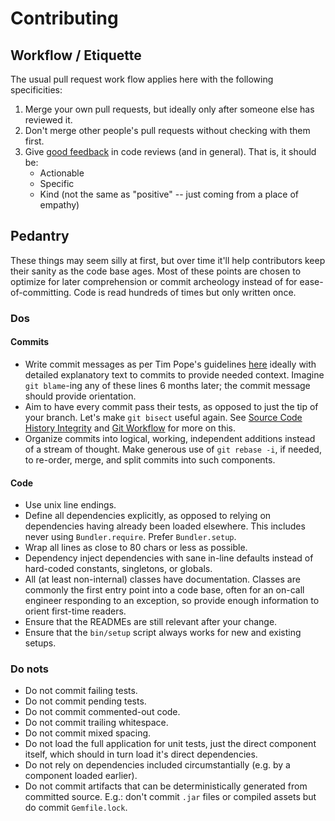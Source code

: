 # Contributing

## Workflow / Etiquette

The usual pull request work flow applies here with the following specificities:

1. Merge your own pull requests, but ideally only after someone else has
   reviewed it.
1. Don't merge other people's pull requests without checking with them first.
1. Give [good feedback][good-feedback] in code reviews (and in general). That
   is, it should be:
   * Actionable
   * Specific
   * Kind (not the same as "positive" -- just coming from a place of empathy)

## Pedantry

These things may seem silly at first, but over time it'll help contributors keep
their sanity as the code base ages. Most of these points are chosen to optimize
for later comprehension or commit archeology instead of for ease-of-committing.
Code is read hundreds of times but only written once.

### Dos

#### Commits

* Write commit messages as per Tim Pope's guidelines [here][commit-messages] ideally
  with detailed explanatory text to commits to provide needed context. Imagine
  `git blame`-ing any of these lines 6 months later; the commit message should
  provide orientation.
* Aim to have every commit pass their tests, as opposed to just the tip of your branch.
  Let's make `git bisect` useful again. See [Source Code History
  Integrity][code-history] and [Git Workflow][git-workflow] for more on this.
* Organize commits into logical, working, independent additions instead of a
  stream of thought. Make generous use of `git rebase -i`, if needed, to
  re-order, merge, and split commits into such components.

#### Code

* Use unix line endings.
* Define all dependencies explicitly, as opposed to relying on dependencies
  having already been loaded elsewhere. This includes never using `Bundler.require`.
  Prefer `Bundler.setup`.
* Wrap all lines as close to 80 chars or less as possible.
* Dependency inject dependencies with sane in-line defaults instead of
  hard-coded constants, singletons, or globals.
* All (at least non-internal) classes have documentation. Classes are commonly
  the first entry point into a code base, often for an on-call engineer
  responding to an exception, so provide enough information to orient
  first-time readers.
* Ensure that the READMEs are still relevant after your change.
* Ensure that the `bin/setup` script always works for new and existing setups.

### Do nots

* Do not commit failing tests.
* Do not commit pending tests.
* Do not commit commented-out code.
* Do not commit trailing whitespace.
* Do not commit mixed spacing.
* Do not load the full application for unit tests, just the direct component
  itself, which should in turn load it's direct dependencies.
* Do not rely on dependencies included circumstantially (e.g. by a component
  loaded earlier).
* Do not commit artifacts that can be deterministically generated from
  committed source. E.g.: don't commit `.jar` files or compiled assets but do
  commit `Gemfile.lock`.

[good-feedback]: http://www.pechakucha.org/presentations/the-most-valuable-skill
[commit-messages]: http://tbaggery.com/2008/04/19/a-note-about-git-commit-messages.html
[code-history]: https://www.destroyallsoftware.com/screencasts/catalog/source-code-history-integrity
[git-workflow]: https://www.destroyallsoftware.com/screencasts/catalog/git-workflow
